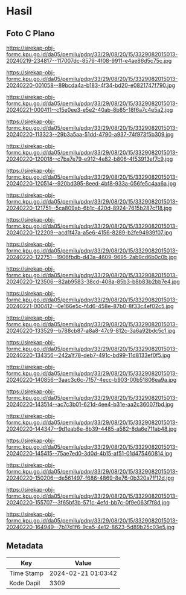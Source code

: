 # Hasil

## Foto C Plano

https://sirekap-obj-formc.kpu.go.id/da05/pemilu/pdpr/33/29/08/20/15/3329082015013-20240219-234817--117007dc-8579-4f08-9911-e4ae86d5c75c.jpg

https://sirekap-obj-formc.kpu.go.id/da05/pemilu/pdpr/33/29/08/20/15/3329082015013-20240220-001058--89bcda4a-b183-4f34-bd20-e0821747f790.jpg

https://sirekap-obj-formc.kpu.go.id/da05/pemilu/pdpr/33/29/08/20/15/3329082015013-20240221-000411--c15e0ee3-e5e2-40ab-8b85-18f6a7c4e5a2.jpg

https://sirekap-obj-formc.kpu.go.id/da05/pemilu/pdpr/33/29/08/20/15/3329082015013-20240220-113323--29b3a5aa-51dd-4790-a937-74f973f5b309.jpg

https://sirekap-obj-formc.kpu.go.id/da05/pemilu/pdpr/33/29/08/20/15/3329082015013-20240220-120018--c7ba7e79-e912-4e82-b806-4f53913ef7c9.jpg

https://sirekap-obj-formc.kpu.go.id/da05/pemilu/pdpr/33/29/08/20/15/3329082015013-20240220-120514--920bd395-8eed-4bf8-933a-056fe5c4aa6a.jpg

https://sirekap-obj-formc.kpu.go.id/da05/pemilu/pdpr/33/29/08/20/15/3329082015013-20240220-121751--5ca809ab-6b1c-420d-8924-7615b287cf18.jpg

https://sirekap-obj-formc.kpu.go.id/da05/pemilu/pdpr/33/29/08/20/15/3329082015013-20240220-122209--acd1f47a-a5e6-4156-8289-b2fe94939f07.jpg

https://sirekap-obj-formc.kpu.go.id/da05/pemilu/pdpr/33/29/08/20/15/3329082015013-20240220-122751--1906fbdb-d43a-4609-9695-2ab9cd6b0c0b.jpg

https://sirekap-obj-formc.kpu.go.id/da05/pemilu/pdpr/33/29/08/20/15/3329082015013-20240220-123506--82ab9583-38cd-408a-85b3-b8b83b2bb7e4.jpg

https://sirekap-obj-formc.kpu.go.id/da05/pemilu/pdpr/33/29/08/20/15/3329082015013-20240221-000412--0e166e5c-f4d6-458e-87b0-8f33c4ef02c5.jpg

https://sirekap-obj-formc.kpu.go.id/da05/pemilu/pdpr/33/29/08/20/15/3329082015013-20240220-133529--b788cb87-a8a8-47c9-812c-3a6a92bdc5c1.jpg

https://sirekap-obj-formc.kpu.go.id/da05/pemilu/pdpr/33/29/08/20/15/3329082015013-20240220-134356--242a1f78-deb7-491c-bd99-11d8133ef0f5.jpg

https://sirekap-obj-formc.kpu.go.id/da05/pemilu/pdpr/33/29/08/20/15/3329082015013-20240220-140856--3aac3c6c-7157-4ecc-b903-00b51806ea9a.jpg

https://sirekap-obj-formc.kpu.go.id/da05/pemilu/pdpr/33/29/08/20/15/3329082015013-20240220-143514--ac7c3b01-621d-4ee4-b31e-aa2c36007fbd.jpg

https://sirekap-obj-formc.kpu.go.id/da05/pemilu/pdpr/33/29/08/20/15/3329082015013-20240220-144347--9d1eab6e-8b39-4485-a582-8da6e711ab48.jpg

https://sirekap-obj-formc.kpu.go.id/da05/pemilu/pdpr/33/29/08/20/15/3329082015013-20240220-145415--75ae7ed0-3d0d-4b15-af51-01d475460814.jpg

https://sirekap-obj-formc.kpu.go.id/da05/pemilu/pdpr/33/29/08/20/15/3329082015013-20240220-150206--de561497-f686-4869-8e76-0b320a7ff12d.jpg

https://sirekap-obj-formc.kpu.go.id/da05/pemilu/pdpr/33/29/08/20/15/3329082015013-20240220-155707--3f65bf3b-571c-4efd-bb7c-0f9e063f7f8d.jpg

https://sirekap-obj-formc.kpu.go.id/da05/pemilu/pdpr/33/29/08/20/15/3329082015013-20240220-164949--7b17d1f6-9ca5-4e12-8623-5d89b25c03e5.jpg


## Metadata

| Key        | Value               |
| ---------- | ------------------- |
| Time Stamp | 2024-02-21 01:03:42 |
| Kode Dapil | 3309                |



